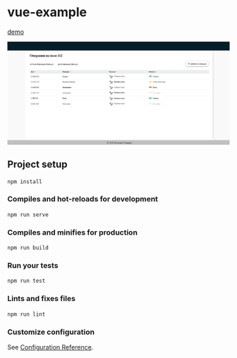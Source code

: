 # vue-example

[demo](https://pochivalin-alexey.github.io/vue-example/dist/) 

<img width="640" src="https://github.com/pochivalin-alexey/vue-example/blob/master/src/assets/screen.jpg?raw=true">

## Project setup

```
npm install
```

### Compiles and hot-reloads for development

```
npm run serve
```

### Compiles and minifies for production

```
npm run build
```

### Run your tests

```
npm run test
```

### Lints and fixes files

```
npm run lint
```

### Customize configuration

See [Configuration Reference](https://cli.vuejs.org/config/).

